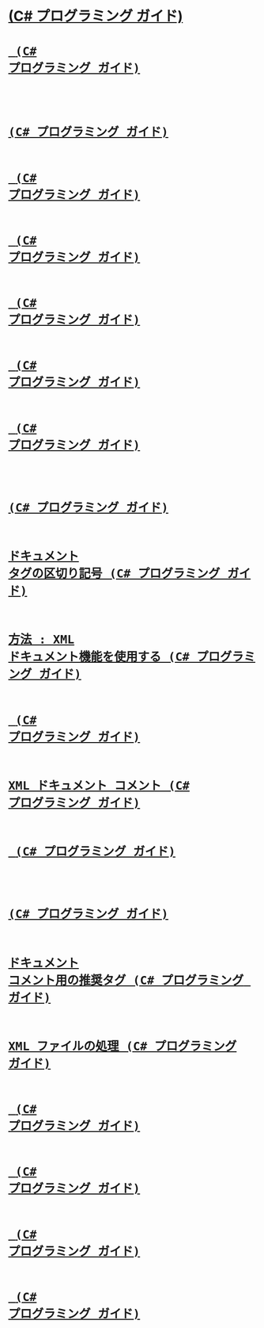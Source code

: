 # [<remarks> (C# プログラミング ガイド)](remarks.md)
# [<code> (C# プログラミング ガイド)](code.md)
# [<exception> (C# プログラミング ガイド)](exception.md)
# [<list> (C# プログラミング ガイド)](list.md)
# [<para> (C# プログラミング ガイド)](para.md)
# [<returns> (C# プログラミング ガイド)](returns.md)
# [<c> (C# プログラミング ガイド)](code-inline.md)
# [<include> (C# プログラミング ガイド)](include.md)
# [<typeparam> (C# プログラミング ガイド)](typeparam.md)
# [ドキュメント タグの区切り記号 (C# プログラミング ガイド)](delimiters-for-documentation-tags.md)
# [方法 : XML ドキュメント機能を使用する (C# プログラミング ガイド)](how-to-use-the-xml-documentation-features.md)
# [<seealso> (C# プログラミング ガイド)](seealso.md)
# [XML ドキュメント コメント (C# プログラミング ガイド)](xml-documentation-comments.md)
# [<permission> (C# プログラミング ガイド)](permission.md)
# [<paramref> (C# プログラミング ガイド)](paramref.md)
# [ドキュメント コメント用の推奨タグ (C# プログラミング ガイド)](recommended-tags-for-documentation-comments.md)
# [XML ファイルの処理 (C# プログラミング ガイド)](processing-the-xml-file.md)
# [<param> (C# プログラミング ガイド)](param.md)
# [<example> (C# プログラミング ガイド)](example.md)
# [<value> (C# プログラミング ガイド)](value.md)
# [<see> (C# プログラミング ガイド)](see.md)
